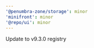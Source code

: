 ```yaml
---
'@penumbra-zone/storage': minor
'minifront': minor
'@repo/ui': minor
---
```


Update to v9.3.0 registry
